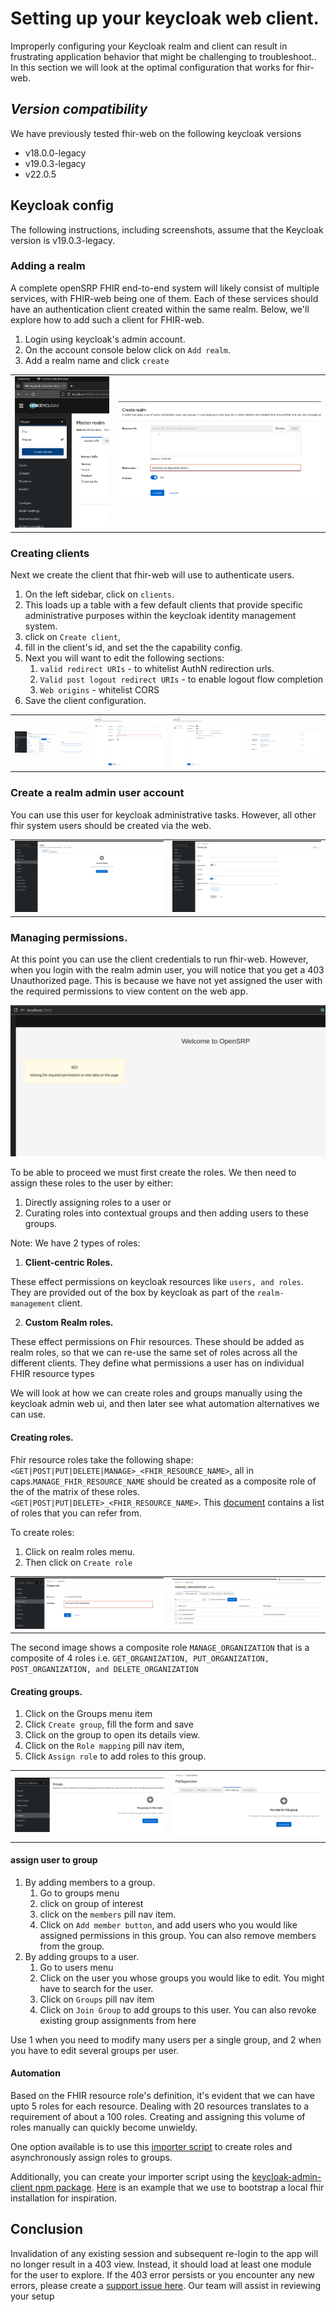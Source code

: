 # Setting up your keycloak web client.

Improperly configuring your Keycloak realm and client can result in frustrating application behavior that might be challenging to troubleshoot.. In this section we will look at the optimal configuration that works for fhir-web.

## _Version compatibility_

We have previously tested fhir-web on the following keycloak versions

- v18.0.0-legacy
- v19.0.3-legacy
- v22.0.5

## Keycloak config

The following instructions, including screenshots, assume that the Keycloak version is v19.0.3-legacy.

### Adding a realm

A complete openSRP FHIR end-to-end system will likely consist of multiple services, with FHIR-web being one of them. Each of these services should have an authentication client created within the same realm. Below, we'll explore how to add such a client for FHIR-web.

1. Login using keycloak's admin account.
2. On the account console below click on `Add realm`.
3. Add a realm name and click `create`

|                                                        |                                                      |
| ------------------------------------------------------ | ---------------------------------------------------- |
| ![Create realm start](./images/create-realm-start.png) | ![Create realm form](./images/create-realm-form.png) |

### Creating clients

Next we create the client that fhir-web will use to authenticate users.

1. On the left sidebar, click on `clients`.
2. This loads up a table with a few default clients that provide specific administrative purposes within the keycloak identity management system.
3. click on `Create client`,
4. fill in the client's id, and set the the capability config.
5. Next you will want to edit the following sections:
   1. `valid redirect URIs` - to whitelist AuthN redirection urls.
   2. `Valid post logout redirect URIs` - to enable logout flow completion
   3. `Web origins` - whitelist CORS
6. Save the client configuration.

|                                                        |                                                   |                                                                    |                                                          |
| ------------------------------------------------------ | ------------------------------------------------- | ------------------------------------------------------------------ | -------------------------------------------------------- |
| ![Clients list start](./images/clients-list-start.png) | ![Create client form](./images/create-client.png) | ![Create client capability](./images/create-client-capability.png) | ![Valid redirect uris](./images/valid-redirect-uris.png) |

### Create a realm admin user account

You can use this user for keycloak administrative tasks. However, all other fhir system users should be created via the web.

|                                                  |                                                    |
| ------------------------------------------------ | -------------------------------------------------- |
| ![User list start](./images/user-list-start.png) | ![Create user form](./images/create-user-form.png) |

### Managing permissions.

At this point you can use the client credentials to run fhir-web. However, when you login with the realm admin user, you will notice that you get a 403 Unauthorized page. This is because we have not yet assigned the user with the required permissions to view content on the web app.

![Unauthorized](./images/403-unauthorized.png)

To be able to proceed we must first create the roles. We then need to assign these roles to the user by either:

1. Directly assigning roles to a user or
2. Curating roles into contextual groups and then adding users to these groups.

Note: We have 2 types of roles:

1. **Client-centric Roles.**

These effect permissions on keycloak resources like `users, and roles`. They are provided out of the box by keycloak as part of the `realm-management` client.

2. **Custom Realm roles.**

These effect permissions on Fhir resources. These should be added as realm roles, so that we can re-use the same set of roles across all the different clients. They define what permissions a user has on individual FHIR resource types

We will look at how we can create roles and groups manually using the keycloak admin web ui, and then later see what automation alternatives we can use.

#### Creating roles.

Fhir resource roles take the following shape: `<GET|POST|PUT|DELETE|MANAGE>_<FHIR_RESOURCE_NAME>`, all in caps.`MANAGE_FHIR_RESOURCE_NAME` should be created as a composite role of the of the matrix of these roles. `<GET|POST|PUT|DELETE>_<FHIR_RESOURCE_NAME>`. This [document](https://docs.google.com/document/d/1MEw41Rtfdmos9gqqDamQ31_Y58E8Thgo_8i9UXD8ET4) contains a list of roles that you can refer from.

To create roles:

1. Click on realm roles menu.
2. Then click on `Create role`

|                                               |                                                              |
| --------------------------------------------- | ------------------------------------------------------------ |
| ![Create role](./images/create-role-form.png) | ![Making role into a composite](./images/composite-role.png) |

The second image shows a composite role `MANAGE_ORGANIZATION` that is a composite of 4 roles i.e. `GET_ORGANIZATION, PUT_ORGANIZATION, POST_ORGANIZATION, and DELETE_ORGANIZATION`

#### Creating groups.

1. Click on the Groups menu item
2. Click `Create group`, fill the form and save
3. Click on the group to open its details view.
4. Click on the `Role mapping` pill nav item,
5. Click `Assign role` to add roles to this group.

|                                                  |                                                            |
| ------------------------------------------------ | ---------------------------------------------------------- |
| ![Create group](./images/create-group-start.png) | ![Assigning role to group](./images/assign-role-group.png) |

#### assign user to group

1. By adding members to a group.
   1. Go to groups menu
   2. click on group of interest
   3. click on the `members` pill nav item.
   4. Click on `Add member button`, and add users who you would like assigned permissions in this group. You can also remove members from the group.
2. By adding groups to a user.
   1. Go to users menu
   2. Click on the user you whose groups you would like to edit. You might have to search for the user.
   3. Click on `Groups` pill nav item
   4. Click on `Join Group` to add groups to this user. You can also revoke existing group assignments from here

Use 1 when you need to modify many users per a single group, and 2 when you have to edit several groups per user.

#### Automation

Based on the FHIR resource role's definition, it's evident that we can have upto 5 roles for each resource. Dealing with 20 resources translates to a requirement of about a 100 roles. Creating and assigning this volume of roles manually can quickly become unwieldy.

One option available is to use this [importer script](https://github.com/onaio/fhir-tooling/tree/main/importer) to create roles and asynchronously assign roles to groups.

Additionally, you can create your importer script using the [keycloak-admin-client npm package](https://www.npmjs.com/package/@keycloak/keycloak-admin-client).
[Here](<[github.com/onaio/fhir-web-e2e-docker](https://github.com/onaio/fhir-web-e2e-docker/tree/main/scripts)>) is an example that we use to bootstrap a local fhir installation for inspiration.

## Conclusion

Invalidation of any existing session and subsequent re-login to the app will no longer result in a 403 view. Instead, it should load at least one module for the user to explore. If the 403 error persists or you encounter any new errors, please create a [support issue here](https://github.com/onaio/fhir-web/issues/new/choose). Our team will assist in reviewing your setup
